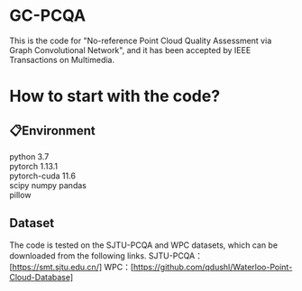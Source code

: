 # GC-PCQA
This is the code for "No-reference Point Cloud Quality Assessment via Graph Convolutional Network", and it has been accepted by IEEE Transactions on Multimedia.

# How to start with the code?

## 📋Environment
python 3.7  
pytorch 1.13.1  
pytorch-cuda 11.6  
scipy
numpy
pandas  
pillow

## Dataset
The code is tested on the SJTU-PCQA and WPC datasets, which can be downloaded from the following links.
SJTU-PCQA：[https://smt.sjtu.edu.cn/]
WPC：[https://github.com/qdushl/Waterloo-Point-Cloud-Database]

